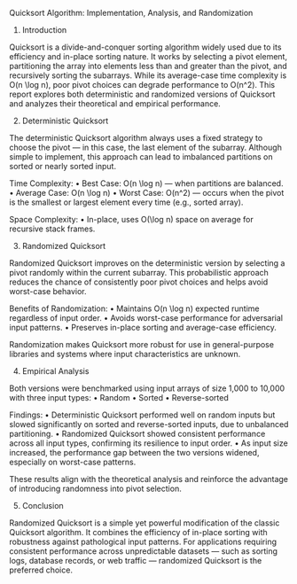 Quicksort Algorithm: Implementation, Analysis, and Randomization

1. Introduction

Quicksort is a divide-and-conquer sorting algorithm widely used due to its efficiency and in-place sorting nature. It works by selecting a pivot element, partitioning the array into elements less than and greater than the pivot, and recursively sorting the subarrays. While its average-case time complexity is O(n \log n), poor pivot choices can degrade performance to O(n^2). This report explores both deterministic and randomized versions of Quicksort and analyzes their theoretical and empirical performance.


2. Deterministic Quicksort

The deterministic Quicksort algorithm always uses a fixed strategy to choose the pivot — in this case, the last element of the subarray. Although simple to implement, this approach can lead to imbalanced partitions on sorted or nearly sorted input.

Time Complexity:
	•	Best Case: O(n \log n) — when partitions are balanced.
	•	Average Case: O(n \log n)
	•	Worst Case: O(n^2) — occurs when the pivot is the smallest or largest element every time (e.g., sorted array).

Space Complexity:
	•	In-place, uses O(\log n) space on average for recursive stack frames.

3. Randomized Quicksort

Randomized Quicksort improves on the deterministic version by selecting a pivot randomly within the current subarray. This probabilistic approach reduces the chance of consistently poor pivot choices and helps avoid worst-case behavior.

Benefits of Randomization:
	•	Maintains O(n \log n) expected runtime regardless of input order.
	•	Avoids worst-case performance for adversarial input patterns.
	•	Preserves in-place sorting and average-case efficiency.

Randomization makes Quicksort more robust for use in general-purpose libraries and systems where input characteristics are unknown.


4. Empirical Analysis

Both versions were benchmarked using input arrays of size 1,000 to 10,000 with three input types:
	•	Random
	•	Sorted
	•	Reverse-sorted

Findings:
	•	Deterministic Quicksort performed well on random inputs but slowed significantly on sorted and reverse-sorted inputs, due to unbalanced partitioning.
	•	Randomized Quicksort showed consistent performance across all input types, confirming its resilience to input order.
	•	As input size increased, the performance gap between the two versions widened, especially on worst-case patterns.

These results align with the theoretical analysis and reinforce the advantage of introducing randomness into pivot selection.


5. Conclusion

Randomized Quicksort is a simple yet powerful modification of the classic Quicksort algorithm. It combines the efficiency of in-place sorting with robustness against pathological input patterns. For applications requiring consistent performance across unpredictable datasets — such as sorting logs, database records, or web traffic — randomized Quicksort is the preferred choice.